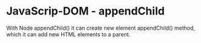 # JavaScrip-DOM - appendChild
 With Node appendChild() it can create new element appendChild() method, which it can add new HTML elements to a parent.


